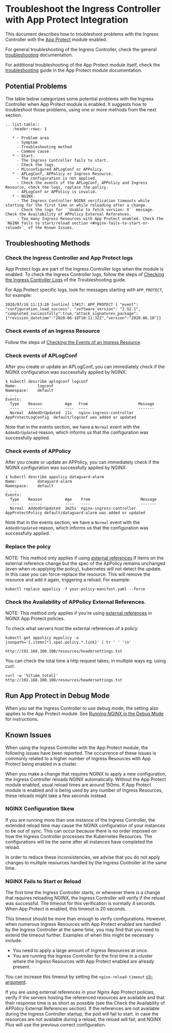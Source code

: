 # Troubleshoot the Ingress Controller with App Protect Integration

This document describes how to troubleshoot problems with the Ingress Controller with the [App Protect](/nginx-app-protect/) module enabled.

For general troubleshooting of the Ingress Controller, check the general [troubleshooting](/nginx-ingress-controller/troubleshooting/) documentation.

For additional troubleshooting of the App Protect module itself, check the [troubleshooting](/nginx-app-protect/troubleshooting/) guide in the App Protect module documentation. 

## Potential Problems

The table below categorizes some potential problems with the Ingress Controller when App Protect module is enabled. It suggests how to troubleshoot those problems, using one or more methods from the next section.

```eval_rst
.. list-table::
   :header-rows: 1

   * - Problem area
     - Symptom
     - Troubleshooting method
     - Common cause
   * - Start.
     - The Ingress Controller fails to start.
     - Check the logs.
     - Misconfigured APLogConf or APPolicy.
   * - APLogConf, APPolicy or Ingress Resource.
     - The configuration is not applied.
     - Check the events of the APLogConf, APPolicy and Ingress Resource, check the logs, replace the policy.
     - APLogConf or APPolicy is invalid.
   * - NGINX.
     - The Ingress Controller NGINX verification timeouts while starting for the first time or while reloading after a change.
     - Check the logs for ``Unable to fetch version: X`` message. Check the Availability of APPolicy External References.
     - Too many Ingress Resources with App Protect enabled. Check the `NGINX fails to start/reload section <#nginx-fails-to-start-or-reload>`_ of the Known Issues.     
```

## Troubleshooting Methods

### Check the Ingress Controller and App Protect logs

App Protect logs are part of the Ingress Controller logs when the module is enabled. To check the Ingress Controller logs, follow the steps of [Checking the Ingress Controller Logs](/nginx-ingress-controller/troubleshooting/#checking-the-ingress-controller-logs) of the Troubleshooting guide.

For App Protect specific logs, look for messages starting with `APP_PROTECT`, for example:
```
2020/07/10 11:13:20 [notice] 17#17: APP_PROTECT { "event": "configuration_load_success", "software_version": "2.52.1", "completed_successfully":true,"attack_signatures_package":{"revision_datetime":"2020-06-18T10:11:32Z","version":"2020.06.18"}}
```

### Check events of an Ingress Resource

Follow the steps of [Checking the Events of an Ingress Resource](/troubleshooting/#checking-the-events-of-an-ingress-resource).

### Check events of APLogConf

After you create or update an APLogConf, you can immediately check if the NGINX configuration was successfully applied by NGINX:
```
$ kubectl describe aplogconf logconf
Name:         logconf
Namespace:    default
. . . 
Events:
  Type    Reason          Age   From                      Message
  ----    ------          ----  ----                      -------
  Normal  AddedOrUpdated  11s   nginx-ingress-controller  AppProtectLogConfig  default/logconf was added or updated
```
Note that in the events section, we have a `Normal` event with the `AddedOrUpdated` reason, which informs us that the configuration was successfully applied.

### Check events of APPolicy

After you create or update an APPolicy, you can immediately check if the NGINX configuration was successfully applied by NGINX:
```
$ kubectl describe appolicy dataguard-alarm
Name:         dataguard-alarm
Namespace:    default
. . . 
Events:
  Type    Reason          Age    From                      Message
  ----    ------          ----   ----                      -------
  Normal  AddedOrUpdated  2m25s  nginx-ingress-controller  AppProtectPolicy default/dataguard-alarm was added or updated
```
Note that in the events section, we have a `Normal` event with the `AddedOrUpdated` reason, which informs us that the configuration was successfully applied.

### Replace the polcy

NOTE: This method only applies if using [external references](https://docs.nginx.com/nginx-app-protect/configuration/#external-references) 
If items on the external reference change but the spec of the ApPolicy remains unchanged (even when re-applying the policy), kubernetes will not detect the update.
In this case you can force-replace the resource. This will remove the resource and add it again, triggering a reload. For example:

```
kubectl replace appolicy -f your-policy-manifest.yaml --force
```

### Check the Availability of APPolicy External References.

NOTE: This method only applies if you're using [external references](https://docs.nginx.com/nginx-app-protect/configuration/#external-references) in NGINX App Protect policies.

To check what servers host the external references of a policy: 
```
kubectl get appolicy mypolicy -o jsonpath='{.items[*].spec.policy.*.link}' | tr ' ' '\n'

http://192.168.100.100/resources/headersettings.txt
```

You can check the total time a http request takes, in multiple ways eg. using curl:
```
curl -w '%{time_total}' http://192.168.100.100/resources/headersettings.txt
```

## Run App Protect in Debug Mode

When you set the Ingress Controller to use debug mode, the setting also applies to the App Protect module.  See  [Running NGINX in the Debug Mode](/nginx-ingress-controller/troubleshooting/#running-nginx-in-the-debug-mode) for instructions.

## Known Issues

When using the Ingress Controller with the App Protect module, the following issues have been reported. The occurrence of these issues is commonly related to a higher number of Ingress Resources with App Protect being enabled in a cluster.

When you make a change that requires NGINX to apply a new configuration, the Ingress Controller reloads NGINX automatically. Without the App Protect module enabled, usual reload times are around 150ms. If App Protect module is enabled and is being used by any number of Ingress Resources, these reloads might take a few seconds instead. 

### NGINX Configuration Skew

If you are running more than one instance of the Ingress Controller, the extended reload time may cause the NGINX configuration of your instances to be out of sync. This can occur because there is no order imposed on how the Ingress Controller processes the Kubernetes Resources. The configurations will be the same after all instances have completed the reload.

In order to reduce these inconsistencies, we advise that you do not apply changes to multiple resources handled by the Ingress Controller at the same time. 

### NGINX Fails to Start or Reload

The first time the Ingress Controller starts, or whenever there is a change that requires reloading NGINX, the Ingress Controller will verify if the reload was successful. The timeout for this verification is normally 4 seconds. When App Protect is enabled, this timeout is 20 seconds. 

This timeout should be more than enough to verify configurations. However, when numerous Ingress Resources with App Protect enabled are handled by the Ingress Controller at the same time, you may find that you need to extend the timeout further.  Examples of when this might be necessary include:

- You need to apply a large amount of Ingress Resources at once.
- You are running the Ingress Controller for the first time in a cluster where the Ingress Resources with App Protect enabled are already present.

You can increase this timeout by setting the `nginx-reload-timeout` [cli-argument](/nginx-ingress-controller/configuration/global-configuration/command-line-arguments/#cmdoption-nginx-reload-timeout).

If you are using external references in your Nginx App Protect policies, verify if the servers hosting the referenced resources are available and that their response time is as short as possible (see the Check the Availability of APPolicy External References section). If the references are not available during the Ingress Controller startup, the pod will fail to start. In case the resources are not available during a reload, the reload will fail, and NGINX Plus will use the previous correct configuration.

